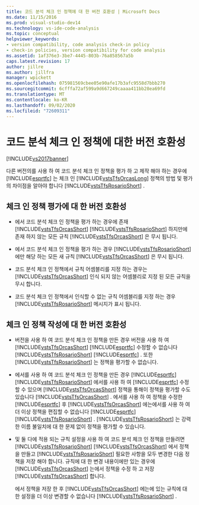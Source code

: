 ```yaml
---
title: 코드 분석 체크 인 정책에 대 한 버전 호환성 | Microsoft Docs
ms.date: 11/15/2016
ms.prod: visual-studio-dev14
ms.technology: vs-ide-code-analysis
ms.topic: conceptual
helpviewer_keywords:
- version compatibility, code analysis check-in policy
- check-in policies, version compatibility for code analysis
ms.assetid: 1af376e3-3be7-4445-803b-76a858567a5b
caps.latest.revision: 17
author: jillre
ms.author: jillfra
manager: wpickett
ms.openlocfilehash: 075981569cbee05e90afe17b3afc9558d7bbb270
ms.sourcegitcommit: 6cfffa72af599a9d667249caaaa411bb28ea69fd
ms.translationtype: MT
ms.contentlocale: ko-KR
ms.lasthandoff: 09/02/2020
ms.locfileid: "72609311"
---
```

# <a name="version-compatibility-for-code-analysis-check-in-policies"></a>코드 분석 체크 인 정책에 대한 버전 호환성
[!INCLUDE[vs2017banner](../includes/vs2017banner.md)]

다른 버전의를 사용 하 여 코드 분석 체크 인 정책을 평가 하 고 제작 해야 하는 경우에 [!INCLUDE[esprtfc](../includes/esprtfc-md.md)] 는 체크 인 [!INCLUDE[vstsTfsOrcasLong](../includes/vststfsorcaslong-md.md)] 정책의 방법 및 평가의 차이점을 알아야 합니다 [!INCLUDE[vstsTfsRosarioShort](../includes/vststfsrosarioshort-md.md)] .

## <a name="version-compatibility-for-evaluating-check-in-policies"></a>체크 인 정책 평가에 대 한 버전 호환성

- 에서 코드 분석 체크 인 정책을 평가 하는 경우에 존재 [!INCLUDE[vstsTfsOrcasShort](../includes/vststfsorcasshort-md.md)] [!INCLUDE[vstsTfsRosarioShort](../includes/vststfsrosarioshort-md.md)] 하지만에 존재 하지 않는 모든 규칙 [!INCLUDE[vstsTfsOrcasShort](../includes/vststfsorcasshort-md.md)] 은 무시 됩니다.

- 에서 코드 분석 체크 인 정책을 평가 하는 경우 [!INCLUDE[vstsTfsRosarioShort](../includes/vststfsrosarioshort-md.md)] 에만 해당 하는 모든 새 규칙 [!INCLUDE[vstsTfsOrcasShort](../includes/vststfsorcasshort-md.md)] 은 무시 됩니다.

- 코드 분석 체크 인 정책에서 규칙 어셈블리를 지정 하는 경우는 [!INCLUDE[vstsTfsOrcasShort](../includes/vststfsorcasshort-md.md)] 인식 되지 않는 어셈블리로 지정 된 모든 규칙을 무시 합니다.

- 코드 분석 체크 인 정책에서 인식할 수 없는 규칙 어셈블리를 지정 하는 경우 [!INCLUDE[vstsTfsRosarioShort](../includes/vststfsrosarioshort-md.md)] 메시지가 표시 됩니다.

## <a name="version-compatibility-for-authoring-check-in-policies"></a>체크 인 정책 작성에 대 한 버전 호환성

- 버전을 사용 하 여 코드 분석 체크 인 정책을 만든 경우 버전을 사용 하 여 [!INCLUDE[vstsTfsOrcasShort](../includes/vststfsorcasshort-md.md)] [!INCLUDE[esprtfc](../includes/esprtfc-md.md)] 수정할 수 없습니다 [!INCLUDE[vstsTfsRosarioShort](../includes/vststfsrosarioshort-md.md)] [!INCLUDE[esprtfc](../includes/esprtfc-md.md)] . 또한 [!INCLUDE[vstsTfsRosarioShort](../includes/vststfsrosarioshort-md.md)] 는 정책을 평가할 수 없습니다.

- 에서를 사용 하 여 코드 분석 체크 인 정책을 만든 경우 [!INCLUDE[esprtfc](../includes/esprtfc-md.md)] [!INCLUDE[vstsTfsRosarioShort](../includes/vststfsrosarioshort-md.md)] 에서를 사용 하 여 [!INCLUDE[esprtfc](../includes/esprtfc-md.md)] 수정할 수 있으며 [!INCLUDE[vstsTfsOrcasShort](../includes/vststfsorcasshort-md.md)] 정책을 통해이 정책을 평가할 수도 있습니다 [!INCLUDE[vstsTfsOrcasShort](../includes/vststfsorcasshort-md.md)] . 에서를 사용 하 여 정책을 수정한 [!INCLUDE[esprtfc](../includes/esprtfc-md.md)] 후 [!INCLUDE[vstsTfsOrcasShort](../includes/vststfsorcasshort-md.md)] 에는에서를 사용 하 여 더 이상 정책을 편집할 수 없습니다 [!INCLUDE[esprtfc](../includes/esprtfc-md.md)] [!INCLUDE[vstsTfsRosarioShort](../includes/vststfsrosarioshort-md.md)] . [!INCLUDE[vstsTfsRosarioShort](../includes/vststfsrosarioshort-md.md)] 는 강력한 이름 불일치에 대 한 문제 없이 정책을 평가할 수 있습니다.

- 및 둘 다에 적용 되는 규칙 설정을 사용 하 여 코드 분석 체크 인 정책을 만들려면 [!INCLUDE[vstsTfsRosarioShort](../includes/vststfsrosarioshort-md.md)] [!INCLUDE[vstsTfsOrcasShort](../includes/vststfsorcasshort-md.md)] 에서 정책을 만들고 [!INCLUDE[vstsTfsRosarioShort](../includes/vststfsrosarioshort-md.md)] 필요한 사항을 모두 변경한 다음 정책을 저장 해야 합니다. 규칙에 대 한 변경 내용이에만 있는 경우에 [!INCLUDE[vstsTfsOrcasShort](../includes/vststfsorcasshort-md.md)] 는에서 정책을 수정 하 고 저장 [!INCLUDE[vstsTfsOrcasShort](../includes/vststfsorcasshort-md.md)] 합니다.

     에서 정책을 저장 한 후 [!INCLUDE[vstsTfsOrcasShort](../includes/vststfsorcasshort-md.md)] 에는에 있는 규칙에 대 한 설정을 더 이상 변경할 수 없습니다 [!INCLUDE[vstsTfsRosarioShort](../includes/vststfsrosarioshort-md.md)] .
